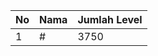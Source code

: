 | No | Nama            | Jumlah Level |
|----|-----------------|--------------|
| 1  | #    |    3750        |
